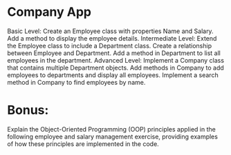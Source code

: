 # Company App

Basic Level:
Create an Employee class with properties Name and Salary. Add a method to display the employee details.
Intermediate Level:
Extend the Employee class to include a Department class.
Create a relationship between Employee and Department.
Add a method in Department to list all employees in the department.
Advanced Level:
Implement a Company class that contains multiple Department objects.
Add methods in Company to add employees to departments and display all employees. Implement a search method in Company to find employees by name.

# Bonus:

Explain the Object-Oriented Programming (OOP) principles applied in the following employee and salary management exercise, providing examples of how these principles are implemented in the code.
